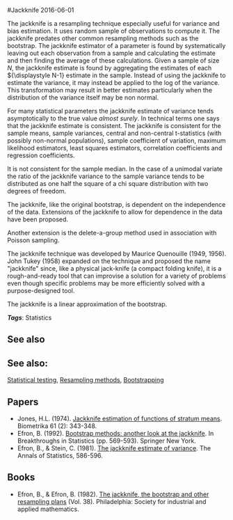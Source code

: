 
#Jackknife
2016-06-01

The jackknife is a resampling technique especially useful for variance and bias estimation. It uses random sample of observations to compute it. The jackknife predates other common resampling methods such as the bootstrap. The jackknife estimator of a parameter is found by systematically leaving out each observation from a sample and calculating the estimate and then finding the average of these calculations. Given a sample of size ${\displaystyle N}$, the jackknife estimate is found by aggregating the estimates of each ${\displaystyle N-1} estimate in the sample.
Instead of using the jackknife to estimate the variance, it may instead be applied to the log of the variance. This transformation may result in better estimates particularly when the distribution of the variance itself may be non normal.

For many statistical parameters the jackknife estimate of variance tends asymptotically to the true value *almost surely*. In technical terms one says that the jackknife estimate is consistent. The jackknife is consistent for the sample means, sample variances, central and non-central t-statistics (with possibly non-normal populations), sample coefficient of variation, maximum likelihood estimators, least squares estimators, correlation coefficients and regression coefficients.

It is not consistent for the sample median. In the case of a unimodal variate the ratio of the jackknife variance to the sample variance tends to be distributed as one half the square of a chi square distribution with two degrees of freedom.

The jackknife, like the original bootstrap, is dependent on the independence of the data. Extensions of the jackknife to allow for dependence in the data have been proposed.

Another extension is the delete-a-group method used in association with Poisson sampling.

The jackknife technique was developed by Maurice Quenouille (1949, 1956). John Tukey (1958) expanded on the technique and proposed the name "jackknife" since, like a physical jack-knife (a compact folding knife), it is a rough-and-ready tool that can improvise a solution for a variety of problems even though specific problems may be more efficiently solved with a purpose-designed tool.

The jackknife is a linear approximation of the bootstrap.

***Tags***: Statistics

## See also
## See also:
[Statistical testing](/statistical_testing), [Resampling methods](/resampling_methods), [Bootstrapping](/bootstrapping)
## Papers
* Jones, H.L. (1974). [Jackknife estimation of functions of stratum means](http://biomet.oxfordjournals.org/content/61/2/343.short). Biometrika 61 (2): 343-348.
* Efron, B. (1992). [Bootstrap methods: another look at the jackknife](http://projecteuclid.org/download/pdf_1/euclid.aos/1176344552). In Breakthroughs in Statistics (pp. 569-593). Springer New York.
* Efron, B., & Stein, C. (1981). [The jackknife estimate of variance](http://projecteuclid.org/download/pdf_1/euclid.aos/1176345462). The Annals of Statistics, 586-596.

## Books
* Efron, B., & Efron, B. (1982). [The jackknife, the bootstrap and other resampling plans](https://www.goodreads.com/book/show/2668500-the-jackknife-and-bootstrap) (Vol. 38). Philadelphia: Society for industrial and applied mathematics.


